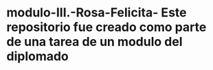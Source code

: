 # modulo-III.-Rosa-Felicita- Este repositorio fue creado como parte de una tarea de un modulo del diplomado
